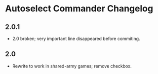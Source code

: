 # Autoselect Commander Changelog

## 2.0.1

- 2.0 broken; very important line disappeared before commiting.

## 2.0

- Rewrite to work in shared-army games; remove checkbox.
